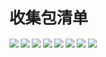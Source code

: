 # 收集包清单

![](../assets/book_img/collect/1.jpg)
![](../assets/book_img/collect/2.jpg)
![](../assets/book_img/collect/3.jpg)
![](../assets/book_img/collect/4.jpg)
![](../assets/book_img/collect/5.jpg)
![](../assets/book_img/collect/6.jpg)
![](../assets/book_img/collect/7.jpg)
![](../assets/book_img/collect/8.jpg)